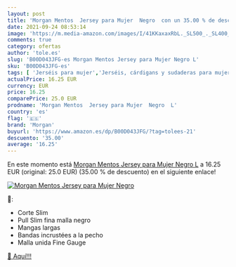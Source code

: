 ```yaml
---
layout: post
title: 'Morgan Mentos  Jersey para Mujer  Negro  con un 35.00 % de descuento'
date: 2021-09-24 08:53:14
image: 'https://m.media-amazon.com/images/I/41KKaxaxRbL._SL500_._SL400_.jpg'
comments: true
category: ofertas
author: 'tole.es'
slug: 'B00D043JFG-es Morgan Mentos Jersey para Mujer Negro L'
sku: 'B00D043JFG-es'
tags: [ 'Jerséis para mujer','Jerséis, cárdigans y sudaderas para mujer','Ropa','Ropa para mujer','mentos','morgan', ]
actualPrice: 16.25 EUR
currency: EUR
price: 16.25
comparePrice: 25.0 EUR
prodname: 'Morgan Mentos  Jersey para Mujer  Negro  L'
country: 'es'
flag: '🇪🇸'
brand: 'Morgan'
buyurl: 'https://www.amazon.es/dp/B00D043JFG/?tag=tolees-21'
descuento: '35.00'
average: '16.25'
---
```


En este momento está [Morgan Mentos  Jersey para Mujer  Negro  L](https://www.amazon.es/dp/B00D043JFG/?tag=tolees-21) a 16.25 EUR (original: 25.0 EUR) (35.00 %  de descuento) en el siguiente enlace!

[![Morgan Mentos  Jersey para Mujer  Negro ](https://m.media-amazon.com/images/I/41KKaxaxRbL._SL500_._SL400_.jpg)](https://www.amazon.es/dp/B00D043JFG/?tag=tolees-21)

🔎:

- Corte Slim
- Pull Slim fina malla negro
- Mangas largas
- Bandas incrustées a la pecho
- Malla unida Fine Gauge

[🛒 Aquí!!!](https://www.amazon.es/dp/B00D043JFG/?tag=tolees-21)
